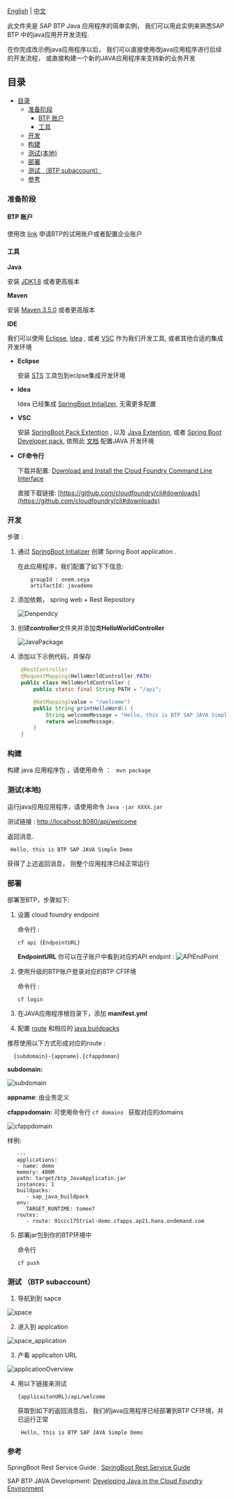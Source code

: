 [English](/btp_javademo/README.md) | [中文](/btp_javademo/README_ZH.md)

此文件夹是 SAP BTP Java 应用程序的简单实例， 我们可以用此实例来熟悉SAP BTP 中的java应用开开发流程.

在你完成改示例java应用程序以后， 我们可以直接使用改java应用程序进行后续的开发流程， 或直接构建一个新的JAVA应用程序来支持新的业务开发

## 目录
<!-- MarkdownTOC -->
- [目录](#目录)
  - [准备阶段](#准备阶段)
    - [BTP 账户](#btp-账户)
    - [工具](#工具)
  - [开发](#开发)
  - [构建](#构建)
  - [测试(本地)](#测试本地)
  - [部署](#部署)
  - [测试 （BTP subaccount）](#测试-btp-subaccount)
  - [参考](#参考)
<!-- /MarkdownTOC -->

### 准备阶段 

#### BTP 账户
使用改 [link](https://help.sap.com/viewer/65de2977205c403bbc107264b8eccf4b/Cloud/en-US/e50ab7b423f04a8db301d7678946626e.html) 申请BTP的试用账户或者配置企业账户

#### 工具
   **Java** 

   安装 [JDK1.8](https://www.oracle.com/java/technologies/javase/javase-jdk8-downloads.html) 或者更高版本

   **Maven**
    
   安装 [Maven 3.5.0](http://maven.apache.org/docs/3.5.0/release-notes.html) 或者更高版本
    
   **IDE**

   我们可以使用 [Eclipse](https://www.eclipse.org/), [Idea](https://www.jetbrains.com/idea/) , 或者 [VSC](https://code.visualstudio.com/) 作为我们开发工具, 或者其他合适的集成开发环境

   * **Eclipse** 
   
     安装 [STS](https://marketplace.eclipse.org/content/spring-tools-4-aka-spring-tool-suite-4) 工具包到eclpse集成开发环境

   * **Idea**
   
     Idea 已经集成 [SpringBoot Intializer](https://start.spring.io), 无需更多配置

   * **VSC**
    
     安装 [SpringBoot Pack Extention](https://marketplace.visualstudio.com/items?itemName=Pivotal.vscode-boot-dev-pack) , 以及 [Java Extention](https://marketplace.visualstudio.com/items?itemName=pverest.java-ide-pack), 或者 [Spring Boot Developer pack](https://marketplace.visualstudio.com/items?itemName=developersoapbox.vscode-springboot-developer-pack), 依照此 [文档](https://github.com/redhat-developer/vscode-java) 配置JAVA 开发环境

   * **CF命令行**
     
     下载并配置: [Download and Install the Cloud Foundry Command Line Interface](https://help.sap.com/viewer/65de2977205c403bbc107264b8eccf4b/Cloud/en-US/4ef907afb1254e8286882a2bdef0edf4.html)
   
     直接下载链接: [https://github.com/cloudfoundry/cli#downloads](https://github.com/cloudfoundry/cli#downloads)

### 开发

步骤 :

1. 通过 [SpringBoot Intializer](https://start.spring.io) 创建 Spring Boot application .
   
   在此应用程序，我们配置了如下下信息:
    ``` 
        groupId : onem.seya 
	    artifactId: javademo
    ```

2. 添加依赖， spring web  + Rest Repository
   
   ![Denpendcy](/img/Dependency.png)

3. 创建**controller**文件夹并添加类**HelloWorldController**
   
   ![JavaPackage](/img/JavaPackage.png)

4. 添加以下示例代码，并保存
   ```Java
    @RestController
    @RequestMapping(HelloWorldController.PATH)
    public class HelloWorldController {
        public static final String PATH = "/api";

        @GetMapping(value = "/welcome")
        public String printHelloWord() {
            String welcomeMessage = "Hello, this is BTP SAP JAVA Simple Demo";
            return welcomeMessage;
        }
    }
   ```
### 构建

构建 java 应用程序包 ，请使用命令 ： ``` mvn package```

### 测试(本地)

运行java应用应用程序，请使用命令 ``` Java -jar XXXX.jar ```

测试链接 :
[http://localhost:8080/api/welcome](http://localhost:8080/api/welcome)


返回消息.

``` Hello, this is BTP SAP JAVA Simple Demo```

获得了上述返回消息， 则整个应用程序已经正常运行

### 部署

部署至BTP，步骤如下:
1. 设置 cloud foundry endpoint
   
   命令行 :

      ```cf api {EndpointURL} ```

   **EndpointURL** 你可以在子账户中看到对应的API endpint :
   ![APIEndPoint](/img/APIEndPoint.png)

2. 使用升级的BTP账户登录对应的BTP CF环境
   
   命令行 :

      ```cf login ```

3. 在JAVA应用程序根目录下，添加 **manifest.yml** 
4. 配置 [route](https://help.sap.com/viewer/65de2977205c403bbc107264b8eccf4b/Cloud/en-US/53daaafe8f8345fc9b8497b86d17c9d9.html?q=routes) 和相应的 [java buildpacks](https://help.sap.com/viewer/65de2977205c403bbc107264b8eccf4b/Cloud/en-US/a3f90069d6cd41da82f34a6123d82ce6.html)

推荐使用以下方式形成对应的route :

 ```
   {subdomain}-{appname}.{cfappdoman}
 ```

**subdomain:** 

![subdomain](/img/subdomain.png)

**appname**: 由业务定义

**cfappsdomain:**  可使用命令行 ```cf domains ``` 获取对应的domains

![cfappdomain](/img/cfappdoman.png)

样例:

   ```
      ---
      applications:
      - name: demo
      memory: 400M
      path: target/btp_JavaApplicatin.jar
      instances: 1
      buildpacks: 
         - sap_java_buildpack
      env:
         TARGET_RUNTIME: tomee7
      routes: 
         - route: 91ccc175trial-demo.cfapps.ap21.hana.ondemand.com 
   ```
5. 部署jar包到你的BTP环境中
   
   命令行

    ```cf push ```

### 测试 （BTP subaccount）

1. 导航到到 sapce
   
 ![space](/img/space.png)

2. 进入到 applcation 
   
 ![space_application](/img/space_application.png)

3.  产看 applicaiton URL
   
 ![applicationOverview](/img/applicaiton_overview.png)

4. 用以下链接来测试
   
   ```
   {applicaitonURL}/api/welcome
   ```

   获取到如下的返回消息后， 我们的java应用程序已经部署到BTP CF环境，并已运行正常

   ``` Hello, this is BTP SAP JAVA Simple Demo```

### 参考

SpringBoot Rest Service Guide : [SpringBoot Rest Service Guide](https://spring.io/guides/gs/rest-service/)

SAP BTP JAVA Development: [Developing Java in the Cloud Foundry Environment](https://help.sap.com/viewer/65de2977205c403bbc107264b8eccf4b/Cloud/en-US/a3f90069d6cd41da82f34a6123d82ce6.html)


